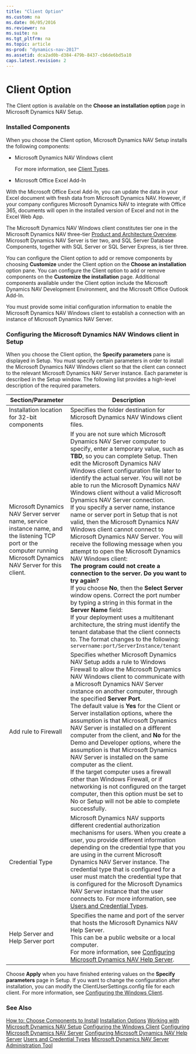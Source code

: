 ```yaml
---
title: "Client Option"
ms.custom: na
ms.date: 06/05/2016
ms.reviewer: na
ms.suite: na
ms.tgt_pltfrm: na
ms.topic: article
ms-prod: "dynamics-nav-2017"
ms.assetid: dca2ad0b-d384-479b-8437-cb6de6bd5a10
caps.latest.revision: 2
---
```

# Client Option
The Client option is available on the **Choose an installation option** page in Microsoft Dynamics NAV Setup.

### Installed Components

When you choose the Client option, Microsoft Dynamics NAV Setup installs the following components:

* Microsoft Dynamics NAV Windows client

  For more information, see [Client Types](Client-Types.md).

* Microsoft Office Excel Add-In

With the Microsoft Office Excel Add-In, you can update the data in your Excel document with fresh data from Microsoft Dynamics NAV. However, if your company configures Microsoft Dynamics NAV to integrate with Office 365, documents will open in the installed version of Excel and not in the Excel Web App.

The Microsoft Dynamics NAV Windows client constitutes tier one in the Microsoft Dynamics NAV three-tier [Product and Architecture Overview](Product-and-Architecture-Overview.md). Microsoft Dynamics NAV Server is tier two, and SQL Server Database Components, together with SQL Server or SQL Server Express, is tier three.

You can configure the Client option to add or remove components by choosing **Customize** under the Client option on the **Choose an installation** option pane. You can configure the Client option to add or remove components on the **Customize the installation** page.
Additional components available under the Client option include the Microsoft Dynamics NAV Development Environment, and the Microsoft Office Outlook Add-In.

You must provide some initial configuration information to enable the Microsoft Dynamics NAV Windows client to establish a connection with an instance of Microsoft Dynamics NAV Server.

### Configuring the Microsoft Dynamics NAV Windows client in Setup

When you choose the Client option, the **Specify parameters** pane is displayed in Setup. You must specify certain parameters in order to install the Microsoft Dynamics NAV Windows client so that the client can connect to the relevant Microsoft Dynamics NAV Server instance. Each parameter is described in the Setup window. The following list provides a high-level description of the required parameters.



Section/Parameter  |Description  
---------|---------
Installation location for 32-bit components     |Specifies the folder destination for Microsoft Dynamics NAV Windows client files.         
Microsoft Dynamics NAV Server server name, service instance name, and the listening TCP port or the computer running Microsoft Dynamics NAV Server for this client.     | If you are not sure which Microsoft Dynamics NAV Server computer to specify, enter a temporary value, such as **TBD**, so you can complete Setup. Then edit the Microsoft Dynamics NAV Windows client configuration file later to identify the actual server. You will not be able to run the Microsoft Dynamics NAV Windows client without a valid Microsoft Dynamics NAV Server connection.<br/>If you specify a server name, instance name or server port in Setup that is not valid, then the Microsoft Dynamics NAV Windows client cannot connect to Microsoft Dynamics NAV Server. You will receive the following message when you attempt to open the Microsoft Dynamics NAV Windows client:<br/>**The program could not create a connection to the server. Do you want to try again?**<br/>If you choose **No**, then the **Select Server** window opens. Correct the port number by typing a string in this format in the **Server Name** field:<br/>If your deployment uses a multitenant architecture, the string must identify the tenant database that the client connects to. The format changes to the following: `servername:port/ServerInstance/tenant`        
Add rule to Firewall     |Specifies whether Microsoft Dynamics NAV Setup adds a rule to Windows Firewall to allow the Microsoft Dynamics NAV Windows client to communicate with a Microsoft Dynamics NAV Server instance on another computer, through the specified **Server Port**.<br/>The default value is **Yes** for the Client or Server installation options, where the assumption is that Microsoft Dynamics NAV Server is installed on a different computer from the client, and **No** for the Demo and Developer options, where the assumption is that Microsoft Dynamics NAV Server is installed on the same computer as the client.<br/>If the target computer uses a firewall other than Windows Firewall, or if networking is not configured on the target computer, then this option must be set to No or Setup will not be able to complete successfully.         
Credential Type     |Microsoft Dynamics NAV supports different credential authorization mechanisms for users. When you create a user, you provide different information depending on the credential type that you are using in the current Microsoft Dynamics NAV Server instance. The credential type that is configured for a user must match the credential type that is configured for the Microsoft Dynamics NAV Server instance that the user connects to. For more information, see [Users and Credential Types](Users-and-Credential-Types.md).         
Help Server and Help Server port     |Specifies the name and port of the server that hosts the Microsoft Dynamics NAV Help Server.<br/>This can be a public website or a local computer.<br/>For more information, see [Configuring Microsoft Dynamics NAV Help Server](Configuring-Microsoft-Dynamics-NAV-Help-Server.md).         

Choose **Apply** when you have finished entering values on the **Specify parameters** page in Setup. If you want to change the configuration after installation, you can modify the ClientUserSettings.config file for each client. For more information, see [Configuring the Windows Client](Configuring-the-Windows-Client.md).

### See Also
[How to: Choose Components to Install](How-to--Choose-Components-to-Install.md)
[Installation Options](Installation-Options.md)
[Working with Microsoft Dynamics NAV Setup](Working-with-Microsoft-Dynamics-NAV-Setup.md)
[Configuring the Windows Client](Configuring-the-Windows-Client.md)
[Configuring Microsoft Dynamics NAV Server](Configuring-Microsoft-Dynamics-NAV-Server.md)
[Configuring Microsoft Dynamics NAV Help Server](Configuring-Microsoft-Dynamics-NAV-Help-Server.md)
[Users and Credential Types](Users-and-Credential-Types.md)
[Microsoft Dynamics NAV Server Administration Tool](Microsoft-Dynamics-NAV-Server-Administration-Tool.md)
